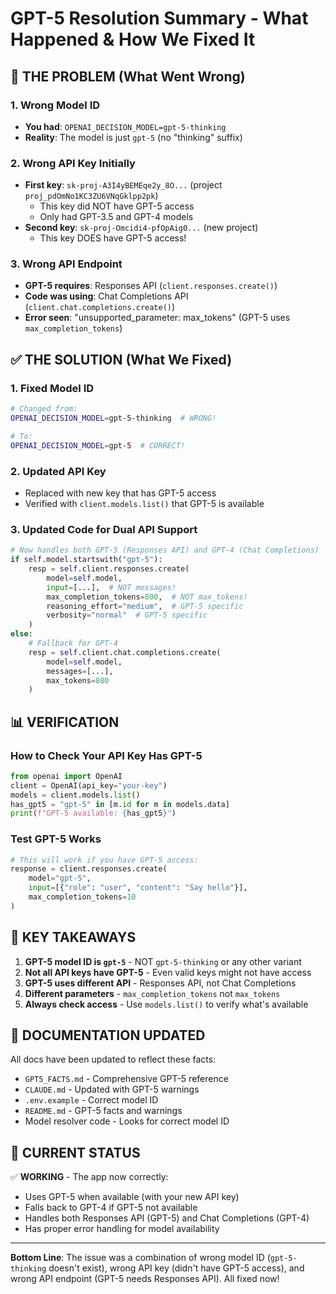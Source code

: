# GPT-5 Resolution Summary - What Happened & How We Fixed It

## 🔴 THE PROBLEM (What Went Wrong)

### 1. Wrong Model ID
- **You had**: `OPENAI_DECISION_MODEL=gpt-5-thinking`
- **Reality**: The model is just `gpt-5` (no "thinking" suffix)

### 2. Wrong API Key Initially
- **First key**: `sk-proj-A3I4yBEMEqe2y_8O...` (project `proj_pdOmNo1KC3ZU6VNqGklpp2pk`)
  - This key did NOT have GPT-5 access
  - Only had GPT-3.5 and GPT-4 models
- **Second key**: `sk-proj-Omcidi4-pfOpAig0...` (new project)
  - This key DOES have GPT-5 access!

### 3. Wrong API Endpoint
- **GPT-5 requires**: Responses API (`client.responses.create()`)
- **Code was using**: Chat Completions API (`client.chat.completions.create()`)
- **Error seen**: "unsupported_parameter: max_tokens" (GPT-5 uses `max_completion_tokens`)

## ✅ THE SOLUTION (What We Fixed)

### 1. Fixed Model ID
```bash
# Changed from:
OPENAI_DECISION_MODEL=gpt-5-thinking  # WRONG!

# To:
OPENAI_DECISION_MODEL=gpt-5  # CORRECT!
```

### 2. Updated API Key
- Replaced with new key that has GPT-5 access
- Verified with `client.models.list()` that GPT-5 is available

### 3. Updated Code for Dual API Support
```python
# Now handles both GPT-5 (Responses API) and GPT-4 (Chat Completions)
if self.model.startswith("gpt-5"):
    resp = self.client.responses.create(
        model=self.model,
        input=[...],  # NOT messages!
        max_completion_tokens=800,  # NOT max_tokens!
        reasoning_effort="medium",  # GPT-5 specific
        verbosity="normal"  # GPT-5 specific
    )
else:
    # Fallback for GPT-4
    resp = self.client.chat.completions.create(
        model=self.model,
        messages=[...],
        max_tokens=800
    )
```

## 📊 VERIFICATION

### How to Check Your API Key Has GPT-5
```python
from openai import OpenAI
client = OpenAI(api_key="your-key")
models = client.models.list()
has_gpt5 = "gpt-5" in [m.id for m in models.data]
print(f"GPT-5 available: {has_gpt5}")
```

### Test GPT-5 Works
```python
# This will work if you have GPT-5 access:
response = client.responses.create(
    model="gpt-5",
    input=[{"role": "user", "content": "Say hello"}],
    max_completion_tokens=10
)
```

## 🚨 KEY TAKEAWAYS

1. **GPT-5 model ID is `gpt-5`** - NOT `gpt-5-thinking` or any other variant
2. **Not all API keys have GPT-5** - Even valid keys might not have access
3. **GPT-5 uses different API** - Responses API, not Chat Completions
4. **Different parameters** - `max_completion_tokens` not `max_tokens`
5. **Always check access** - Use `models.list()` to verify what's available

## 📝 DOCUMENTATION UPDATED

All docs have been updated to reflect these facts:
- `GPT5_FACTS.md` - Comprehensive GPT-5 reference
- `CLAUDE.md` - Updated with GPT-5 warnings
- `.env.example` - Correct model ID
- `README.md` - GPT-5 facts and warnings
- Model resolver code - Looks for correct model ID

## 🎯 CURRENT STATUS

✅ **WORKING** - The app now correctly:
- Uses GPT-5 when available (with your new API key)
- Falls back to GPT-4 if GPT-5 not available
- Handles both Responses API (GPT-5) and Chat Completions (GPT-4)
- Has proper error handling for model availability

---

**Bottom Line**: The issue was a combination of wrong model ID (`gpt-5-thinking` doesn't exist), wrong API key (didn't have GPT-5 access), and wrong API endpoint (GPT-5 needs Responses API). All fixed now!